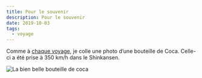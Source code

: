 ```yaml
---
title: Pour le souvenir
description: Pour le souvenir
date: 2019-10-03
tags:
  - voyage
---
```


Comme à [chaque voyage](http://canada.rouquin.me/spip.php?article24), je colle une photo d’une bouteille de Coca. Celle-ci a été prise à 350 km/h dans le Shinkansen.

![La bien belle bouteille de coca](/img/jpg/b934e7e7-2209-48cb-9cbc-b3c4e8002738-r90.jpg "La bien belle bouteille de coca")
